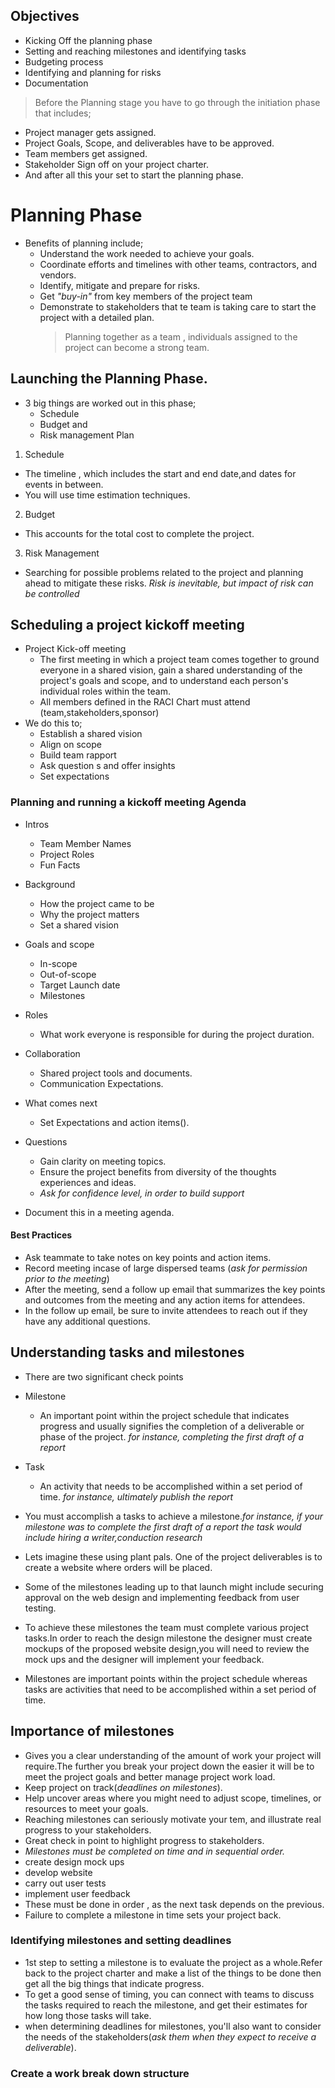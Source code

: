 ## Objectives

- Kicking Off the planning phase
- Setting and reaching milestones and identifying tasks
- Budgeting process
- Identifying and planning for risks
- Documentation

> Before the Planning stage you have to go through the initiation phase that includes;

- Project manager gets assigned.
- Project Goals, Scope, and deliverables have to be approved.
- Team members get assigned.
- Stakeholder Sign off on your project charter.
- And after all this your set to start the planning phase.

# Planning Phase

- Benefits of planning include;
  - Understand the work needed to achieve your goals.
  - Coordinate efforts and timelines with other teams, contractors, and vendors.
  - Identify, mitigate and prepare for risks.
  - Get _"buy-in"_ from key members of the project team
  - Demonstrate to stakeholders that te team is taking care to start the project with a detailed plan.
    > Planning together as a team , individuals assigned to the project can become a strong team.

## Launching the Planning Phase.

- 3 big things are worked out in this phase;
  - Schedule
  - Budget and
  - Risk management Plan

1. Schedule

- The timeline , which includes the start and end date,and dates for events in between.
- You will use time estimation techniques.

2. Budget

- This accounts for the total cost to complete the project.

3. Risk Management

- Searching for possible problems related to the project and planning ahead to mitigate these risks. _Risk is inevitable, but impact of risk can be controlled_

## Scheduling a project kickoff meeting

- Project Kick-off meeting
  - The first meeting in which a project team comes together to ground everyone in a shared vision, gain a shared understanding of the project's goals and scope, and to understand each person's individual roles within the team.
  - All members defined in the RACI Chart must attend (team,stakeholders,sponsor)
- We do this to;
  - Establish a shared vision
  - Align on scope
  - Build team rapport
  - Ask question s and offer insights
  - Set expectations

### Planning and running a kickoff meeting Agenda

- Intros
  - Team Member Names
  - Project Roles
  - Fun Facts
- Background
  - How the project came to be
  - Why the project matters
  - Set a shared vision
- Goals and scope
  - In-scope
  - Out-of-scope
  - Target Launch date
  - Milestones
- Roles
  - What work everyone is responsible for during the project duration.
- Collaboration
  - Shared project tools and documents.
  - Communication Expectations.
- What comes next
  - Set Expectations and action items().
- Questions

  - Gain clarity on meeting topics.
  - Ensure the project benefits from diversity of the thoughts experiences and ideas.
  - _Ask for confidence level, in order to build support_

- Document this in a meeting agenda.

#### Best Practices

- Ask teammate to take notes on key points and action items.
- Record meeting incase of large dispersed teams (_ask for permission prior to the meeting_)
- After the meeting, send a follow up email that summarizes the key points and outcomes from the meeting and any action items for attendees.
- In the follow up email, be sure to invite attendees to reach out if they have any additional questions.

## Understanding tasks and milestones

- There are two significant check points
- Milestone
  - An important point within the project schedule that indicates progress and usually signifies the completion of a deliverable or phase of the project. _for instance, completing the first draft of a report_
- Task
  - An activity that needs to be accomplished within a set period of time. _for instance, ultimately publish the report_
- You must accomplish a tasks to achieve a milestone._for instance, if your milestone was to complete the first draft of a report the task would include hiring a writer,conduction research_

- Lets imagine these using plant pals. One of the project deliverables is to create a website where orders will be placed.
- Some of the milestones leading up to that launch might include securing approval on the web design and implementing feedback from user testing.
- To achieve these milestones the team must complete various project tasks.In order to reach the design milestone the designer must create mockups of the proposed website design,you will need to review the mock ups and the designer will implement your feedback.
- Milestones are important points within the project schedule whereas tasks are activities that need to be accomplished within a set period of time.

## Importance of milestones
- Gives you a clear understanding of the amount of work your project will require.The further you break your project down the easier it will be to meet the project goals and better manage project work load.
- Keep project on track(_deadlines on milestones_).
- Help uncover areas where you might need to adjust scope, timelines, or resources to meet your goals.
- Reaching milestones can seriously motivate your tem, and illustrate real progress to your stakeholders.
- Great check in point to highlight progress to stakeholders.
- _Milestones must be completed on time and in sequential order._
 - create design mock ups
 - develop website
 - carry out user tests
 - implement user feedback
 - These must be done in order , as the next task depends on the previous.
- Failure to complete a milestone in time sets your project back.

### Identifying milestones and setting deadlines
- 1st step to setting a milestone is to evaluate the project as a whole.Refer back to the project charter and make a list of the things to be done then get all the big things that indicate progress.
- To get a good sense of timing, you can connect with teams to discuss the tasks required to reach the milestone, and get their estimates for how long those tasks will take.
- when determining deadlines for milestones, you'll also want to consider the needs of the stakeholders(_ask them when they expect to receive a deliverable_).

### Create a work break down structure